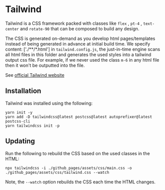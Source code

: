 # Tailwind

Tailwind is a CSS framework packed with classes like `flex` , `pt-4` , `text-center` and `rotate-90` that can be composed to build any design.

The CSS is generated on-demand as you develop html pages/templates instead of being generated in advance at initial build time. We specify content: ['./**/*.html'] in `tailwind.config.js`, the just-in-time engine scans all html files in this folder and generates the used styles into a tailwind output css file. For example, if we never used the class `m-6` in any html file then it won't be outputted into the file.

See [official Tailwind website](https://tailwindcss.com/)

## Installation

Tailwind was installed using the following:

```
yarn init -y
yarn add -D tailwindcss@latest postcss@latest autoprefixer@latest postcss-cli
yarn tailwindcss init -p
```

## Updating

Run the following to rebuild the CSS based on the used classes in the HTML:

```
npx tailwindcss -i ./github_pages/assets/css/main.css -o ./github_pages/assets/css/tailwind.css --watch
```

Note, the `--watch` option rebuilds the CSS each time the HTML changes.
